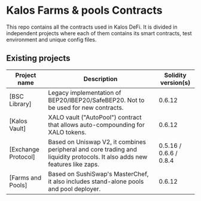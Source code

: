 # Kalos Farms & pools Contracts

This repo contains all the contracts used in Kalos DeFi. It is divided in independent projects where each of them contains its smart contracts, test environment and unique config files.

## Existing projects

| Project name                                                          | Description                                                                                                                | Solidity version(s)      |
| --------------------------------------------------------------------- | -------------------------------------------------------------------------------------------------------------------------- | ------------------------ |
| [BSC Library]                                                         | Legacy implementation of BEP20/IBEP20/SafeBEP20. Not to be used for new contracts.                                         | 0.6.12                   |
| [Kalos Vault]                                                         | XALO vault ("AutoPool") contract that allows auto-compounding for XALO tokens.                                             | 0.6.12                   |
| [Exchange Protocol]                                                   | Based on Uniswap V2, it combines peripheral and core trading and liquidity protocols. It also adds new features like zaps. | 0.5.16 / 0.6.6 / 0.8.4   |
| [Farms and Pools]                                                     | Based on SushiSwap's MasterChef, it also includes stand-alone pools and pool deployer.                                     | 0.6.12                   |



